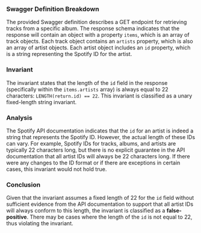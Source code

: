 ### Swagger Definition Breakdown
The provided Swagger definition describes a GET endpoint for retrieving tracks from a specific album. The response schema indicates that the response will contain an object with a property `items`, which is an array of track objects. Each track object contains an `artists` property, which is also an array of artist objects. Each artist object includes an `id` property, which is a string representing the Spotify ID for the artist.

### Invariant
The invariant states that the length of the `id` field in the response (specifically within the `items.artists` array) is always equal to 22 characters: `LENGTH(return.id) == 22`. This invariant is classified as a unary fixed-length string invariant.

### Analysis
The Spotify API documentation indicates that the `id` for an artist is indeed a string that represents the Spotify ID. However, the actual length of these IDs can vary. For example, Spotify IDs for tracks, albums, and artists are typically 22 characters long, but there is no explicit guarantee in the API documentation that all artist IDs will always be 22 characters long. If there were any changes to the ID format or if there are exceptions in certain cases, this invariant would not hold true.

### Conclusion
Given that the invariant assumes a fixed length of 22 for the `id` field without sufficient evidence from the API documentation to support that all artist IDs will always conform to this length, the invariant is classified as a **false-positive**. There may be cases where the length of the `id` is not equal to 22, thus violating the invariant.
